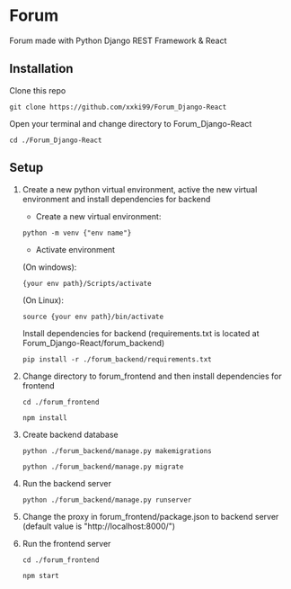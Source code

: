 # Forum
 Forum made with Python Django REST Framework & React
 
## Installation
Clone this repo

`git clone https://github.com/xxki99/Forum_Django-React`

Open your terminal and change directory to Forum_Django-React

`cd ./Forum_Django-React`

## Setup

 1. Create a new python virtual environment, active the new virtual environment and install dependencies for backend
 
    - Create a new virtual environment: 
    
     `python -m venv {"env name"}`
    
    - Activate environment
    
     (On windows): 
     
      `{your env path}/Scripts/activate`
     
     (On Linux): 
     
      `source {your env path}/bin/activate`
    
    
    
    Install dependencies for backend (requirements.txt is located at Forum_Django-React/forum_backend)
    
    `pip install -r ./forum_backend/requirements.txt`
    
 2. Change directory to forum_frontend and then install dependencies for frontend
 
    `cd ./forum_frontend`
    
    `npm install`

 3. Create backend database
    
    `python ./forum_backend/manage.py makemigrations`

    `python ./forum_backend/manage.py migrate`

    
 4. Run the backend server
 
    `python ./forum_backend/manage.py runserver`
    
 5. Change the proxy in forum_frontend/package.json to backend server (default value is "http://localhost:8000/")
    
 6. Run the frontend server
 
    `cd ./forum_frontend`
    
    `npm start`
 
